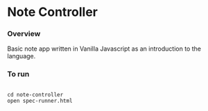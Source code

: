 # Note Controller

### Overview

Basic note app written in Vanilla Javascript as an introduction to the language. 

### To run
```

cd note-controller
open spec-runner.html
```
